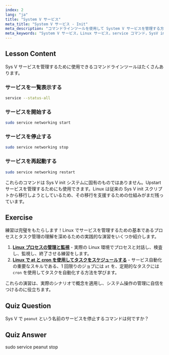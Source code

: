 ```yaml
---
index: 2
lang: "ja"
title: "System V サービス"
meta_title: "System V サービス - Init"
meta_description: "コマンドラインツールを使用して System V サービスを管理する方法を学びます。この初心者向けの Linux チュートリアルで、サービスの一覧表示、開始、停止、再起動の方法を発見してください。"
meta_keywords: "System V サービス，Linux サービス，service コマンド，SysV init, Linux チュートリアル，初心者 Linux, サービス管理，Linux ガイド"
---
```


## Lesson Content

Sys V サービスを管理するために使用できるコマンドラインツールはたくさんあります。

### サービスを一覧表示する

```bash
service --status-all
```

### サービスを開始する

```bash
sudo service networking start
```

### サービスを停止する

```bash
sudo service networking stop
```

### サービスを再起動する

```bash
sudo service networking restart
```

これらのコマンドは Sys V init システムに固有のものではありません。Upstart サービスを管理するためにも使用できます。Linux は従来の Sys V init スクリプトから移行しようとしているため、その移行を支援するための仕組みがまだ残っています。

## Exercise

練習は完璧をもたらします！Linux でサービスを管理するための基本であるプロセスとタスク管理の理解を深めるための実践的な演習をいくつか紹介します。

1. **[Linux プロセスの管理と監視](https://labex.io/ja/labs/comptia-manage-and-monitor-linux-processes-590864)** - 実際の Linux 環境でプロセスと対話し、検査し、監視し、終了させる練習をします。
2. **[Linux で at と cron を使用してタスクをスケジュールする](https://labex.io/ja/labs/comptia-schedule-tasks-with-at-and-cron-in-linux-590870)** - サービス自動化の重要なスキルである、1 回限りのジョブには `at` を、定期的なタスクには `cron` を使用してタスクを自動化する方法を学びます。

これらの演習は、実際のシナリオで概念を適用し、システム操作の管理に自信をつけるのに役立ちます。

## Quiz Question

Sys V で `peanut` という名前のサービスを停止するコマンドは何ですか？

## Quiz Answer

sudo service peanut stop
